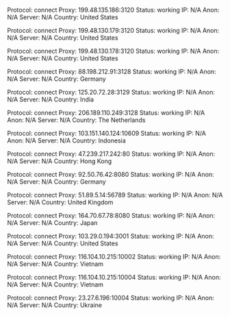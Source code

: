 Protocol: connect
Proxy: 199.48.135.186:3120
Status: working
IP: N/A
Anon: N/A
Server: N/A
Country: United States

Protocol: connect
Proxy: 199.48.130.179:3120
Status: working
IP: N/A
Anon: N/A
Server: N/A
Country: United States

Protocol: connect
Proxy: 199.48.130.178:3120
Status: working
IP: N/A
Anon: N/A
Server: N/A
Country: United States

Protocol: connect
Proxy: 88.198.212.91:3128
Status: working
IP: N/A
Anon: N/A
Server: N/A
Country: Germany

Protocol: connect
Proxy: 125.20.72.28:3129
Status: working
IP: N/A
Anon: N/A
Server: N/A
Country: India

Protocol: connect
Proxy: 206.189.110.249:3128
Status: working
IP: N/A
Anon: N/A
Server: N/A
Country: The Netherlands

Protocol: connect
Proxy: 103.151.140.124:10609
Status: working
IP: N/A
Anon: N/A
Server: N/A
Country: Indonesia

Protocol: connect
Proxy: 47.239.217.242:80
Status: working
IP: N/A
Anon: N/A
Server: N/A
Country: Hong Kong

Protocol: connect
Proxy: 92.50.76.42:8080
Status: working
IP: N/A
Anon: N/A
Server: N/A
Country: Germany

Protocol: connect
Proxy: 51.89.5.14:56789
Status: working
IP: N/A
Anon: N/A
Server: N/A
Country: United Kingdom

Protocol: connect
Proxy: 164.70.67.78:8080
Status: working
IP: N/A
Anon: N/A
Server: N/A
Country: Japan

Protocol: connect
Proxy: 103.29.0.194:3001
Status: working
IP: N/A
Anon: N/A
Server: N/A
Country: United States

Protocol: connect
Proxy: 116.104.10.215:10002
Status: working
IP: N/A
Anon: N/A
Server: N/A
Country: Vietnam

Protocol: connect
Proxy: 116.104.10.215:10004
Status: working
IP: N/A
Anon: N/A
Server: N/A
Country: Vietnam

Protocol: connect
Proxy: 23.27.6.196:10004
Status: working
IP: N/A
Anon: N/A
Server: N/A
Country: Ukraine

